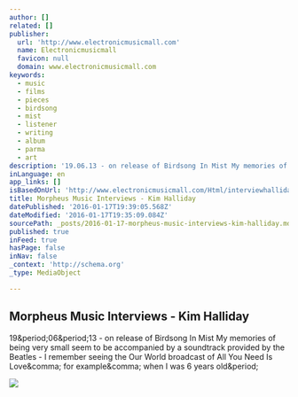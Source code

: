 ```yaml
---
author: []
related: []
publisher:
  url: 'http://www.electronicmusicmall.com'
  name: Electronicmusicmall
  favicon: null
  domain: www.electronicmusicmall.com
keywords:
  - music
  - films
  - pieces
  - birdsong
  - mist
  - listener
  - writing
  - album
  - parma
  - art
description: '19.06.13 - on release of Birdsong In Mist My memories of being very small seem to be accompanied by a soundtrack provided by the Beatles - I remember seeing the Our World broadcast of All You Need Is Love, for example, when I was 6 years old.'
inLanguage: en
app_links: []
isBasedOnUrl: 'http://www.electronicmusicmall.com/Html/interviewhalliday.htm'
title: Morpheus Music Interviews - Kim Halliday
datePublished: '2016-01-17T19:39:05.568Z'
dateModified: '2016-01-17T19:35:09.084Z'
sourcePath: _posts/2016-01-17-morpheus-music-interviews-kim-halliday.md
published: true
inFeed: true
hasPage: false
inNav: false
_context: 'http://schema.org'
_type: MediaObject

---
```

<article style=""><h1>Morpheus Music Interviews - Kim Halliday</h1><p>19&amp;period;06&amp;period;13 - on release of Birdsong In Mist My memories of being very small seem to be accompanied by a soundtrack provided by the Beatles - I remember seeing the Our World broadcast of All You Need Is Love&amp;comma; for example&amp;comma; when I was 6 years old&amp;period;</p><img src="http://www.electronicmusicmall.com/images/Interviews/halliday.jpg" /></article>